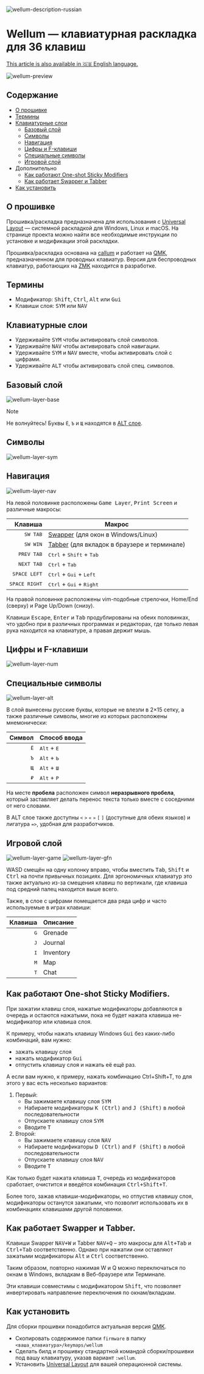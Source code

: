 ![wellum-description-russian](./images/wellum-description-russian.jpg)

# Wellum — клавиатурная раскладка для 36 клавиш

[This article is also available in 🇬🇧 English language.](README.md)

![wellum-preview](./images/wellum-preview.jpg)

## Содержание

- [О прошивке](#о-раскладке)
- [Термины](#термины)
- [Клавиатурные слои](#клавиатурные-слои)
  - [Базовый слой](#базовый-слой)
  - [Символы](#символы)
  - [Навигация](#навигация)
  - [Цифры и F-клавиши](#цифры-и-f-клавиши)
  - [Специальные символы](#специальные-символы)
  - [Игровой слой](#игровой-слой)
- Дополнительно
  - [Как работают One-shot Sticky Modifiers](#как-работают-one-shot-sticky-modifiers)
  - [Как работает Swapper и Tabber](#как-работает-swapper-и-tabber)
- [Как установить](#как-установить)

## О прошивке

Прошивка/раскладка предназначена для использования с [Universal Layout](https://github.com/braindefender/universal-layout) — системной раскладкой для Windows, Linux и macOS. На странице проекта можно найти все необходимые инструкции по установке и модификации этой раскладки.

Прошивка/раскладка основана на [callum](https://github.com/callum-oakley/qmk_firmware/tree/master/users/callum) и работает на [QMK](https://docs.qmk.fm/), предназначенном для проводных клавиатур. Версия для беспроводных клавиатур, работающих на [ZMK](https://zmk.dev/docs) находится в разработке.

## Термины

- Модификатор: <kbd>Shift</kbd>, <kbd>Ctrl</kbd>, <kbd>Alt</kbd> или <kbd>Gui</kbd>
- Клавиши слоя: <kbd>SYM</kbd> или <kbd>NAV</kbd>

## Клавиатурные слои

- Удерживайте <kbd>SYM</kbd> чтобы активировать слой символов.
- Удерживайте <kbd>NAV</kbd> чтобы активировать слой навигации.
- Удерживайте <kbd>SYM</kbd> и <kbd>NAV</kbd> вместе, чтобы активировать слой с цифрами.
- Удерживайте <kbd>ALT</kbd> чтобы активировать слой спец. символов.

## Базовый слой

![wellum-layer-base](./images/layers/wellum-layer-base.jpg)

> [!NOTE]
> 
> Не волнуйтесь! Буквы `Ё`, `Ъ` и `Щ` находятся в [ALT слое](#специальные-символы).

## Символы

![wellum-layer-sym](./images/layers/wellum-layer-sym.jpg)

## Навигация

![wellum-layer-nav](./images/layers/wellum-layer-nav.jpg)

На левой половинке расположены <kbd>Game Layer</kbd>, <kbd>Print Screen</kbd> и различные макросы:

|                Клавиша | Макрос                                                                        |
| ---------------------: | ----------------------------------------------------------------------------- |
|      <kbd>SW TAB</kbd> | [Swapper](#как-работает-swapper-и-tabber) (для окон в Windows/Linux)          |
|      <kbd>SW WIN</kbd> | [Tabber](#как-работает-swapper-и-tabber) (для вкладок в браузере и терминале) |
|    <kbd>PREV TAB</kbd> | <kbd>Ctrl</kbd> + <kbd>Shift</kbd> + <kbd>Tab</kbd>                           |
|    <kbd>NEXT TAB</kbd> | <kbd>Ctrl</kbd> + <kbd>Tab</kbd>                                              |
|  <kbd>SPACE LEFT</kbd> | <kbd>Ctrl</kbd> + <kbd>Gui</kbd> + <kbd>Left</kbd>                            |
| <kbd>SPACE RIGHT</kbd> | <kbd>Ctrl</kbd> + <kbd>Gui</kbd> + <kbd>Right</kbd>                           |

На правой половинке расположены vim-подобные стрелочки, Home/End (сверху) и Page Up/Down (снизу).

Клавиши <kbd>Escape</kbd>, <kbd>Enter</kbd> и <kbd>Tab</kbd> продублированы на обеих половинках, что удобно при в различных программах и редакторах, где только левая рука находится на клавиатуре, а правая держит мышь.

## Цифры и F-клавиши

![wellum-layer-num](./images/layers/wellum-layer-num.jpg)

## Специальные символы

![wellum-layer-alt](./images/layers/wellum-layer-alt.jpg)

В слой вынесены русские буквы, которые не влезли в 2×15 сетку, а также различные символы, многие из которых расположены мнемонически:

|       Символ | Способ ввода                  |
| -----------: | ----------------------------- |
| <kbd>Ё</kbd> | <kbd>Alt</kbd> + <kbd>Е</kbd> |
| <kbd>Ъ</kbd> | <kbd>Alt</kbd> + <kbd>Ь</kbd> |
| <kbd>Щ</kbd> | <kbd>Alt</kbd> + <kbd>Ш</kbd> |
| <kbd>₽</kbd> | <kbd>Alt</kbd> + <kbd>Р</kbd> |

На месте **пробела** расположен символ **неразрывного пробела**, который заставляет делать перенос текста только вместе с соседними от него словами.

В ALT слое также доступны `<` `>` `«` `»` `[` `]` (доступные для обеих языков) и лигатура `=>`, удобная для разработчиков.

## Игровой слой

![wellum-layer-game](./images/layers/wellum-layer-game.jpg)
![wellum-layer-gfn](./images/layers/wellum-layer-gfn.jpg)

WASD смещён на одну колонку вправо, чтобы вместить <kbd>Tab</kbd>, <kbd>Shift</kbd> и <kbd>Ctrl</kbd> на почти привычных позициях. Для эргономичных клавиатур это также актуально из-за смещения клавиш по вертикали, где клавиша под средний палец находится выше всего.

Также, в слое с цифрами помещается два ряда цифр и часто используемые в играх клавиши:

|      Клавиша | Описание  |
| -----------: | --------- |
| <kbd>G</kbd> | Grenade   |
| <kbd>J</kbd> | Journal   |
| <kbd>I</kbd> | Inventory |
| <kbd>M</kbd> | Map       |
| <kbd>T</kbd> | Chat      |

## Как работают One-shot Sticky Modifiers.

При зажатии клавиш слоя, нажатые модификаторы добавляются в очередь и остаются нажатыми, пока не будет нажата клавиша не-модификатор или клавиша слоя.

К примеру, чтобы нажать клавишу Windows <kbd>Gui</kbd> без каких-либо комбинаций, вам нужно:

- зажать клавишу слоя
- нажать модификатор <kbd>Gui</kbd>
- отпустить клавишу слоя и нажать её ещё раз.

А если вам нужно, к примеру, нажать комбинацию Ctrl+Shift+T, то для этого у вас есть несколько вариантов:

1. Первый:
   - Вы зажимаете клавишу слоя <kbd>SYM</kbd>
   - Набираете модификаторы <kbd>K (Ctrl)</kbd> and <kbd>J (Shift)</kbd> в любой последовательности
   - Отпускаете клавишу слоя <kbd>SYM</kbd>
   - Вводите <kbd>T</kbd>
2. Второй:
   - Вы зажимаете клавишу слоя <kbd>NAV</kbd>
   - Набираете модификаторы <kbd>D (Ctrl)</kbd> and <kbd>F (Shift)</kbd> в любой последовательности
   - Отпускаете клавишу слоя <kbd>NAV</kbd>
   - Вводите <kbd>T</kbd>

Как только будет нажата клавиша <kbd>T</kbd>, очередь из модификаторов сработает, очистится и введётся комбинация <kbd>Ctrl+Shift+T</kbd>.

Более того, зажав клавиши-модификаторы, но отпустив клавишу слоя, модификаторы останутся зажатыми, что позволит использовать их в комбинациях клавишами другой половинки.

## Как работает Swapper и Tabber.

Клавиши Swapper <kbd>NAV+W</kbd> и Tabber <kbd>NAV+Q</kbd> – это макросы для <kbd>Alt+Tab</kbd> и <kbd>Ctrl+Tab</kbd> соответственно. Однако при нажатии они оставляют зажатыми модификаторы <kbd>Alt</kbd> и <kbd>Ctrl</kbd> соответственно.

Таким образом, повторно нажимая W и Q можно переключаться по окнам в Windows, вкладкам в Веб-браузере или Терминале.

Эти клавиши совместимы с модификатором <kbd>Shift</kbd>, что позволяет инвертировать направление переключения по окнам/вкладкам.

## Как установить

Для сборки прошивки понадобится актуальная версия [QMK](https://github.com/qmk/qmk_firmware/).

- Скопировать содержимое папки `firmware` в папку `<ваша_клавиатура>/keymaps/wellum`
- Сделать билд и прошивку стандартной командой сборки/прошивки под вашу клавиатуру, указав вариант `:wellum`.
- Установить [Universal Layout](https://github.com/braindefender/universal-layout) для вашей операционной системы.
